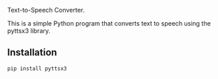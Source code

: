Text-to-Speech Converter.

This is a simple Python program that converts text to speech using the pyttsx3 library.

## Installation

```bash
pip install pyttsx3
